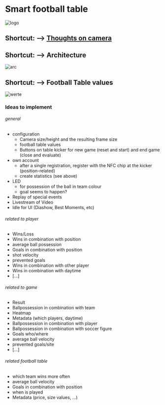 # Smart football table

![logo](https://github.com/pfichtner/smart-football-table/blob/master/docs/logo/SFT_Logo_Color_small.png)

## Shortcut: --> [Thoughts on camera](https://github.com/pfichtner/smart-football-table/blob/master/docs/calculations/situation_fov_fps_camera.md)

## Shortcut: --> Architecture

![arc](https://github.com/pfichtner/smart-football-table/blob/master/docs/architecture/SmartFootballTable_Architecture.png)

## Shortcut: --> Football Table values

![werte](https://github.com/pfichtner/smart-football-table/blob/master/docs/calculations/kicker_werte.jpg)

### Ideas to implement

###### general

* configuration
  * Camera size/height and the resulting frame size
  * football table values
  * Buttons on table kicker for new game (reset and start) and end game (close and evaluate)
* own account
  * after a single registration, register with the NFC chip at the kicker (position-related)
  * create statistics (see above)
* LED
  * for possession of the ball in team colour
  * goal seems to happen?
* Replay of special events
* Livestream of Video
* Idle for UI (Diashow, Best Moments, etc)

###### related to player

* Wins/Loss
* Wins in combination with position
* average ball possession
* Goals in combination with position
* shot velocity
* prevented goals
* Wins in combination with other player
* Wins in combination with daytime
* [...]

###### related to game

* Result
* Ballpossession in combination with team
* Heatmap
* Metadata (which players, daytime)
* Ballpossession in combination with player
* Ballpossession in combination with soccer figure
* Goals who/where
* average ball velocity
* prevented goals/site
* [...]

###### related football table

* which team wins more often
* average ball velocity
* Goals in combination with position
* when is played
* Metadata (price, size values, ...)
